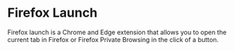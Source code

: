 # Firefox Launch

Firefox launch is a Chrome and Edge extension that allows you to open the current tab in Firefox or Firefox Private Browsing in the click of a button.